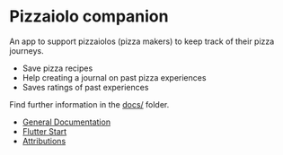 # Pizzaiolo companion

An app to support pizzaiolos (pizza makers) to keep track of their pizza journeys.  

- Save pizza recipes
- Help creating a journal on past pizza experiences
- Saves ratings of past experiences

Find further information in the [docs/](docs) folder.  

- [General Documentation](docs/index.md)
- [Flutter Start](docs/flutter_start.md)
- [Attributions](docs/attributions.md)
